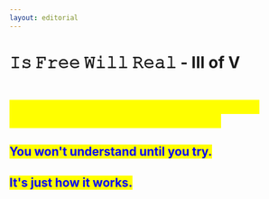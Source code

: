 ```yaml
---
layout: editorial
---
```


# 𝙸𝚜 𝙵𝚛𝚎𝚎 𝚆𝚒𝚕𝚕 𝚁𝚎𝚊𝚕 - III of V

<figure><img src="../../../../../.gitbook/assets/pexels-btgl-♡-19781117.jpg" alt=""><figcaption></figcaption></figure>

## <mark style="color:yellow;">Yes. Free will is real. But only when the play reaches and masters enlightenment.</mark>

## <mark style="color:blue;">You won't understand until you try.</mark>&#x20;

## <mark style="color:blue;">It's just how it works.</mark>
